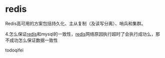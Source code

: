 # redis

Redis高可用的方案包括持久化、主从复制（及读写分离）、哨兵和集群。







4.怎么保证[redis](https://www.nowcoder.com/jump/super-jump/word?word=redis)和mysql的一致性，[redis](https://www.nowcoder.com/jump/super-jump/word?word=redis)网络原因执行超时了会执行成功么，那不成功怎么保证数据一致性

todoqifei
